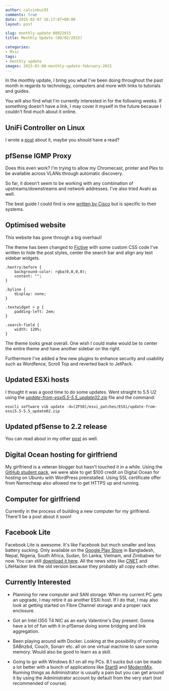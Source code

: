 ```yaml
---
author: calvinbui93
comments: true
date: 2015-02-07 16:17:07+00:00
layout: post

slug: monthly-update-08022015
title: Monthly Update (08/02/2015)

categories:
- Misc
tags:
- monthly update
images: 2015-03-08-monthly-update-february-2015
---
```


In the monthly update, I bring you what I've been doing throughout the past month in regards to technology, computers and more with links to tutorials and guides.

You will also find what I'm currently interested in for the following weeks. If something doesn’t have a link, I may cover it myself in the future because I couldn't find much about it online.

<!-- more -->


## UniFi Controller on Linux


I wrote a [post](https://calvin.me/install-unifi-controller-ubuntu/) about it, maybe you should have a read?


## pfSense IGMP Proxy


Does this even work? I'm trying to allow my Chromecast, printer and Plex to be available across VLANs through automatic discovery.

So far, it doesn't seem to be working with any combination of upstreams/downstreams and network addresses. I've also tried Avahi as well.

The best guide I could find is one [written by Cisco](http://www.cisco.com/c/en/us/td/docs/wireless/controller/technotes/7-6/chromecastDG76/ChromecastDG76.html) but is specific to their systems.


## Optimised website


This website has gone through a big overhaul!

The theme has been changed to [Fictive](https://theme.wordpress.com/themes/fictive/) with some custom CSS code I've written to hide the post styles, center the search bar and align any text sidebar widgets.

    
    .hentry:before {
    	background-color: rgba(0,0,0,0);
    	content: "";
    }
    
    .byline {
    	display: none;
    }
    
    .textwidget > p {
    	padding-left: 2em;
    }
    
    .search-field {
    	width: 120%;
    }


The theme looks great overall. One wish I could make would be to center the entire theme and have another sidebar on the right.

Furthermore I've added a few new plugins to enhance security and usability such as Wordfence, Scroll Top and reverted back to JetPack.


## Updated ESXi hosts


I thought it was a good time to do some updates. Went straight to 5.5 U2 using the [_update-from-esxi5.5-5.5_update02.zip_](https://my.vmware.com/group/vmware/patch#search) file and the command:

    
    esxcli software vib update -d=[ZFS0]/esxi_patches/ESXi/update-from-esxi5.5-5.5_update02.zip




## Updated pfSense to 2.2 release


You can read about in my other [post](https://calvin.me/upgrade-pfsense-2-2-vmware/) as well.


## Digital Ocean hosting for girlfriend


My girlfriend is a veteran blogger but hasn't touched it in a while. Using the [GitHub student pack](https://education.github.com/pack/offers), we were able to get $100 credit on Digital Ocean for hosting on Ubuntu with WordPress preinstalled. Using SSL certificate offer from Namecheap also allowed me to get HTTPS up and running.


## Computer for girlfriend


Currently in the process of building a new computer for my girlfriend. There'll be a post about it soon!


## Facebook Lite


Facebook Lite is awesome. It's like Facebook but much smaller and less battery sucking. Only available on the [Google Play Store](https://play.google.com/store/apps/details?id=com.facebook.lite) in Bangladesh, Nepal, Nigeria, South Africa, Sudan, Sri Lanka, Vietnam, and Zimbabwe for now. You can still [download it here](http://www.apkmirror.com/apk/facebook-2/lite/facebook-lite-1-4-0-6-14-apk/). All the news sites like [CNET](http://www.cnet.com/au/how-to/get-facebook-lite-for-your-android-device/) and LifeHacker link the old version because they probably all copy each other.


## Currently Interested





	
  * Planning for new computer and SAN storage: When my current PC gets an upgrade, I may retire it as another ESXi host. If I do that, I may also look at getting started on Fibre Channel storage and a proper rack enclosure.

	
  * Got an Intel I350 T4 NIC as an early Valentine's Day present. Gonna have a lot of fun with it in pfSense doing some bridging and link aggregation.

	
  * Been playing around with Docker. Looking at the possibility of running SABnzbd, Couch, Sonarr etc. all on one virtual machine to save some memory. Would also be good to learn as a skill.

	
  * Going to go with Windows 8.1 on all my PCs. 8.1 sucks but can be made a lot better with a bunch of applications like [Start8](http://www.stardock.com/products/start8/) and [ModernMix](http://www.stardock.com/products/ModernMix/). Running things as Administrator is usually a pain but you can get around it by using the Administrator account by default from the very start (not recommended of course).


